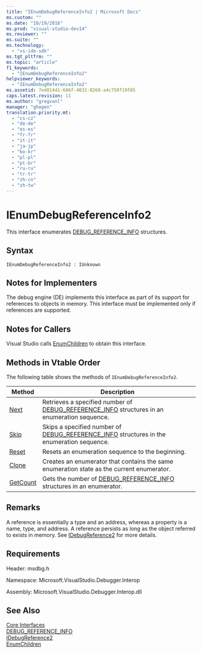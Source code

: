 ```yaml
---
title: "IEnumDebugReferenceInfo2 | Microsoft Docs"
ms.custom: ""
ms.date: "10/19/2016"
ms.prod: "visual-studio-dev14"
ms.reviewer: ""
ms.suite: ""
ms.technology: 
  - "vs-ide-sdk"
ms.tgt_pltfrm: ""
ms.topic: "article"
f1_keywords: 
  - "IEnumDebugReferenceInfo2"
helpviewer_keywords: 
  - "IEnumDebugReferenceInfo2"
ms.assetid: 7ed01441-686f-4032-8268-a4c750f19f85
caps.latest.revision: 11
ms.author: "gregvanl"
manager: "ghogen"
translation.priority.mt: 
  - "cs-cz"
  - "de-de"
  - "es-es"
  - "fr-fr"
  - "it-it"
  - "ja-jp"
  - "ko-kr"
  - "pl-pl"
  - "pt-br"
  - "ru-ru"
  - "tr-tr"
  - "zh-cn"
  - "zh-tw"
---
```

# IEnumDebugReferenceInfo2
This interface enumerates [DEBUG_REFERENCE_INFO](../extensibility-debugger-reference/debug_reference_info.md) structures.  
  
## Syntax  
  
```  
IEnumDebugReferenceInfo2 : IUnknown  
```  
  
## Notes for Implementers  
 The debug engine (DE) implements this interface as part of its support for references to objects in memory. This interface must be implemented only if references are supported.  
  
## Notes for Callers  
 Visual Studio calls [EnumChildren](../extensibility-debugger-reference/idebugreference2--enumchildren.md) to obtain this interface.  
  
## Methods in Vtable Order  
 The following table shows the methods of `IEnumDebugReferenceInfo2`.  
  
|Method|Description|  
|------------|-----------------|  
|[Next](../extensibility-debugger-reference/ienumdebugreferenceinfo2--next.md)|Retrieves a specified number of [DEBUG_REFERENCE_INFO](../extensibility-debugger-reference/debug_reference_info.md) structures in an enumeration sequence.|  
|[Skip](../extensibility-debugger-reference/ienumdebugreferenceinfo2--skip.md)|Skips a specified number of [DEBUG_REFERENCE_INFO](../extensibility-debugger-reference/debug_reference_info.md) structures in the enumeration sequence.|  
|[Reset](../extensibility-debugger-reference/ienumdebugreferenceinfo2--reset.md)|Resets an enumeration sequence to the beginning.|  
|[Clone](../extensibility-debugger-reference/ienumdebugreferenceinfo2--clone.md)|Creates an enumerator that contains the same enumeration state as the current enumerator.|  
|[GetCount](../extensibility-debugger-reference/ienumdebugreferenceinfo2--getcount.md)|Gets the number of [DEBUG_REFERENCE_INFO](../extensibility-debugger-reference/debug_reference_info.md) structures in an enumerator.|  
  
## Remarks  
 A reference is essentially a type and an address, whereas a property is a name, type, and address. A reference persists as long as the object referred to exists in memory. See [IDebugReference2](../extensibility-debugger-reference/idebugreference2.md) for more details.  
  
## Requirements  
 Header: msdbg.h  
  
 Namespace: Microsoft.VisualStudio.Debugger.Interop  
  
 Assembly: Microsoft.VisualStudio.Debugger.Interop.dll  
  
## See Also  
 [Core Interfaces](../extensibility-debugger-reference/core-interfaces.md)   
 [DEBUG_REFERENCE_INFO](../extensibility-debugger-reference/debug_reference_info.md)   
 [IDebugReference2](../extensibility-debugger-reference/idebugreference2.md)   
 [EnumChildren](../extensibility-debugger-reference/idebugreference2--enumchildren.md)
